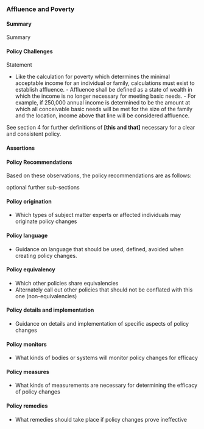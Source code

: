 ### Affluence and Poverty

#### Summary
Summary

#### Policy Challenges
Statement

- Like the calculation for poverty which determines the minimal acceptable income for an individual or family, calculations must exist to establish affluence.
      -  Affluence shall be defined as a state of wealth in which the income is no longer necessary for meeting basic needs.
      -  For example, if 250,000 annual income is determined to be the amount at which all conceivable basic needs will be met for the size of the family and the location, income above that line will be considered affluence.
    
See section 4 for further definitions of **[this and that]** necessary for a clear and consistent policy.

#### Assertions 


#### Policy Recommendations
Based on these observations, the policy recommendations are as follows:

optional further sub-sections

#### Policy origination
- Which types of subject matter experts or affected individuals may originate policy changes

#### Policy language
- Guidance on language that should be used, defined, avoided when creating policy changes.

#### Policy equivalency
- Which other policies share equivalencies
- Alternately call out other policies that should not be conflated with this one (non-equivalencies)

#### Policy details and implementation
- Guidance on details and implementation of specific aspects of policy changes

#### Policy monitors 
- What kinds of bodies or systems will monitor policy changes for efficacy

#### Policy measures
- What kinds of measurements are necessary for determining the efficacy of policy changes

#### Policy remedies
- What remedies should take place if policy changes prove ineffective 

